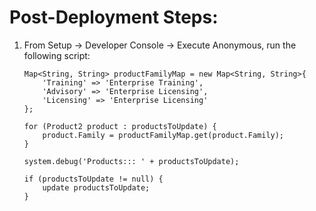 # Post-Deployment Steps:

1. From Setup -> Developer Console -> Execute Anonymous, run the following script:
    ```List<Product2> productsToUpdate = [SELECT Id, Family FROM Product2 WHERE Family LIKE '%Training%' OR Family LIKE '%Advisory%' OR Family LIKE '%Licensing%'];
    Map<String, String> productFamilyMap = new Map<String, String>{
        'Training' => 'Enterprise Training',
        'Advisory' => 'Enterprise Licensing',
        'Licensing' => 'Enterprise Licensing'
    };

    for (Product2 product : productsToUpdate) {
        product.Family = productFamilyMap.get(product.Family);
    }

    system.debug('Products::: ' + productsToUpdate);

    if (productsToUpdate != null) {
        update productsToUpdate;
    }
    ```
